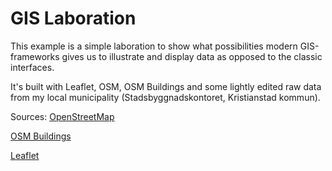 GIS Laboration
======

This example is a simple laboration to show what possibilities modern GIS-frameworks gives us to illustrate and display data as opposed to the classic interfaces. 

It's built with Leaflet, OSM, OSM Buildings and some lightly edited raw data from my local municipality (Stadsbyggnadskontoret, Kristianstad kommun).

Sources:
[OpenStreetMap](http://osm.org/)

[OSM Buildings](http://http://osmbuildings.org/)

[Leaflet](http://leafletjs.com/)
